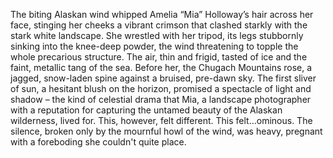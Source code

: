 The biting Alaskan wind whipped Amelia “Mia” Holloway’s hair across her face, stinging her cheeks a vibrant crimson that clashed starkly with the stark white landscape.  She wrestled with her tripod, its legs stubbornly sinking into the knee-deep powder, the wind threatening to topple the whole precarious structure.  The air, thin and frigid, tasted of ice and the faint, metallic tang of the sea. Before her, the Chugach Mountains rose, a jagged, snow-laden spine against a bruised, pre-dawn sky.  The first sliver of sun, a hesitant blush on the horizon, promised a spectacle of light and shadow – the kind of celestial drama that Mia, a landscape photographer with a reputation for capturing the untamed beauty of the Alaskan wilderness, lived for.  This, however, felt different.  This felt…ominous. The silence, broken only by the mournful howl of the wind, was heavy, pregnant with a foreboding she couldn't quite place.
